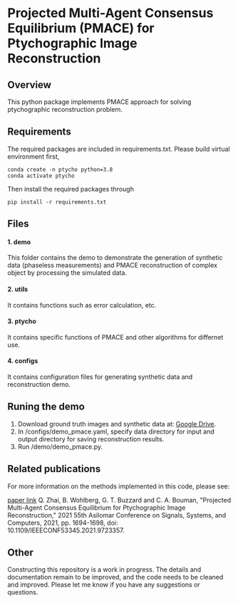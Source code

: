 # Projected Multi-Agent Consensus Equilibrium (PMACE) for Ptychographic Image Reconstruction

## Overview
This python package implements PMACE approach for solving ptychographic 
reconstruction problem. 

## Requirements
The required packages are included in requirements.txt. Please build virtual environment first,
```console
conda create -n ptycho python=3.8
conda activate ptycho
```
Then install the required packages through
```console
pip install -r requirements.txt
```

## Files
#### 1. demo <br/>
This folder contains the demo to demonstrate the generation of synthetic data (phaseless measurements) and 
PMACE reconstruction of complex object by processing the simulated data.
#### 2. utils <br/>
It contains functions such as error calculation, etc. 
#### 3. ptycho <br/>
It contains specific functions of PMACE and other algorithms for differnet use. 
#### 4. configs <br/>
It contains configuration files for generating synthetic data and reconstruction demo.


## Runing the demo
1. Download ground truth images and synthetic data at: [Google Drive](https://drive.google.com/drive/folders/1feA5LdkEjVJhqhyFRu7ErgqwKa9Nbkxp?usp=sharing).
2. In /configs/demo_pmace.yaml, specify data directory for input and output directory for saving reconstruction results.
3. Run /demo/demo_pmace.py.

## Related publications
For more information on the methods implemented in this code, please see:

[paper link](https://ieeexplore.ieee.org/document/9723357)
Q. Zhai, B. Wohlberg, G. T. Buzzard and C. A. Bouman, "Projected Multi-Agent Consensus Equilibrium for Ptychographic Image Reconstruction," 2021 55th Asilomar Conference on Signals, Systems, and Computers, 2021, pp. 1694-1698, doi: 10.1109/IEEECONF53345.2021.9723357.

## Other
Constructing this repository is a work in progress. The details and documentation remain to be improved, and the code needs to be cleaned and improved. Please let me know if you have any suggestions or questions.

